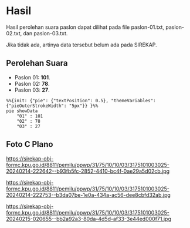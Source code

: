 # Hasil

Hasil perolehan suara paslon dapat dilihat pada file paslon-01.txt, paslon-02.txt, dan paslon-03.txt.

Jika tidak ada, artinya data tersebut belum ada pada SIREKAP.

## Perolehan Suara

 * Paslon 01: **101**.
 * Paslon 02: **78**.
 * Paslon 03: **27**.

```mermaid
%%{init: {"pie": {"textPosition": 0.5}, "themeVariables": {"pieOuterStrokeWidth": "5px"}} }%%
pie showData
    "01" : 101
    "02" : 78
    "03" : 27
```
## Foto C Plano

https://sirekap-obj-formc.kpu.go.id/8811/pemilu/ppwp/31/75/10/10/03/3175101003025-20240214-222642--b93fb5fc-2852-4410-bc4f-0ae29a5d02cb.jpg

https://sirekap-obj-formc.kpu.go.id/8811/pemilu/ppwp/31/75/10/10/03/3175101003025-20240214-222753--b3da07be-1e0a-434a-ac56-dee8cbfd32ab.jpg

https://sirekap-obj-formc.kpu.go.id/8811/pemilu/ppwp/31/75/10/10/03/3175101003025-20240215-020655--bb2a92a3-80da-4d5d-af33-3e44ed000f71.jpg
